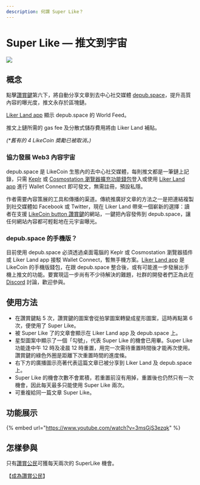 ```yaml
---
description: 何謂 Super Like？
---
```


# Super Like — 推文到宇宙

![](../../.gitbook/assets/likecoin\_ad92\_super\_like\_dragonball.png)

## 概念

點擊[讚賞鍵](../creator/)第六下，將自動分享文章到去中心社交媒體 [depub.space](../depub.space/)，提升高質內容的曝光度，推文永存於區塊鏈。

[Liker Land app](download.md) 顯示 depub.space 的 World Feed。

推文上鏈所需的 gas fee 及分散式儲存費用將由 Liker Land 補貼。

_(\*舊有的 4 LikeCoin 奬勵已被取消。)_

### **協力發展 Web3 內容宇宙**

depub.space 是 LikeCoin 生態內的去中心社交媒體，每則推文都是一筆鏈上記錄，只需 [Keplr](../../general-guides/wallet/keplr/) 或 [Cosmostation 瀏覽器擴充功能錢包](../../general-guides/wallet/cosmostation/)登入或使用 [Liker Land app](download.md) 進行 Wallet Connect 即可發文，無需註冊，預設私隱。

作者需要內容策展的工具和傳播的渠道。傳統推廣好文章的方法之一是把連結複製到社交媒體如 Facebook 或 Twitter，現在 Liker Land 帶來一個嶄新的選擇：讀者在支援 [LikeCoin button 讚賞鍵](../creator/)的網站，一鍵把內容發佈到 depub.space，讓任何網站內容都可輕鬆地在元宇宙曝光。

### depub.space 的手機版？

目前使用 depub.space 必須透過桌面電腦的 Keplr 或 Cosmostation 瀏覽器插件或 Liker Land app 接駁 Wallet Connect，暫無手機方案。[Liker Land app](download.md) 是 LikeCoin 的手機版錢包，在跟 depub.space 整合後，或有可能進一步發展出手機上推文的功能。要實現這一步尚有不少待解決的難題，社群的開發者們正為此在 [Discord](http://discord.gg/likecoin) 討論，歡迎參與。

## 使用方法

* 在讚賞鍵點 5 次，讚賞鍵的圖案會從拍掌圖案轉變成星形圖案，這時再點第 6 次，便使用了 Super Like。
* 被 Super Like 了的文章會顯示在 Liker Land app 及 depub.space 上。
* 星型圖案中顯示了一個「勾號」，代表 Super Like 的機會已用畢。Super Like 功能逢中午 12 時及凌晨 12 時重置，用完一次需待重置時間後才能再次使用。讚賞鍵的綠色外圈是距離下次重置時間的進度條。
* 右下方的廣播圖示亮著代表這篇文章已被分享到 Liker Land 及 depub.space 上。
* Super Like 的機會次數不會累積，若重置前沒有用掉，重置後也仍然只有一次機會，因此每天最多只能使用 Super Like 兩次。
* 可重複給同一篇文章 Super Like。

## 功能展示

{% embed url="https://www.youtube.com/watch?v=3msGjS3ezqk" %}

## 怎樣參與

只有[讚賞公民](../civic-liker/)可獲每天兩次的 SuperLike 機會。

【[成為讚賞公民](../civic-liker/be-a-civic-liker.md)】
